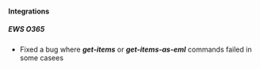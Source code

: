 
#### Integrations
##### EWS O365
- Fixed a bug where ***get-items*** or ***get-items-as-eml*** commands failed in some casees 
